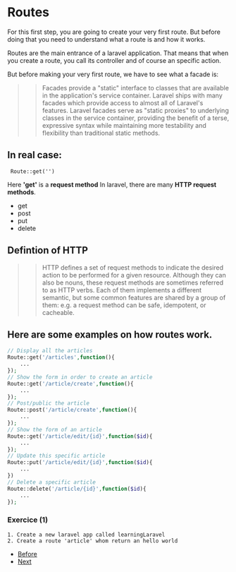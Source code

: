 # Routes

For this first step, you are going to create your very first route. But before doing that you need to understand what a route is and how it works.

Routes are the main entrance of a laravel application. That means that when you create a route, you call its controller and of course an specific action.

But before making your very first route, we have to see what a facade is:

>> Facades provide a "static" interface to classes that are available in the application's service container. Laravel ships with many facades which provide access to almost all of Laravel's features. Laravel facades serve as "static proxies" to underlying classes in the service container, providing the benefit of a terse, expressive syntax while maintaining more testability and flexibility than traditional static methods.

## In real case:
``` Route::get('')```

Here **'get'** is a **request method** In laravel, there are many **HTTP request methods**.

- get
- post
- put
- delete

## Defintion of HTTP

>> HTTP defines a set of request methods to indicate the desired action to be performed for a given resource. Although they can also be nouns, these request methods are sometimes referred to as HTTP verbs. Each of them implements a different semantic, but some common features are shared by a group of them: e.g. a request method can be safe, idempotent, or cacheable.

## Here are some examples on how routes work.

```php
// Display all the articles
Route::get('/articles',function(){
    ...
});
// Show the form in order to create an article
Route::get('/article/create',function(){
    ...
});
// Post/public the article
Route::post('/article/create',function(){
    ...
});
// Show the form of an article
Route::get('/article/edit/{id}',function($id){
    ...
});
// Update this specific article
Route::put('/article/edit/{id}',function($id){
    ...
})
// Delete a specific article
Route::delete('/article/{id}',function($id){
    ...
});

```

### Exercice (1)
```terminal
1. Create a new laravel app called learningLaravel
2. Create a route 'article' whom return an hello world
```


- [Before](a.hierachy.md)
- [Next](c.views.md)